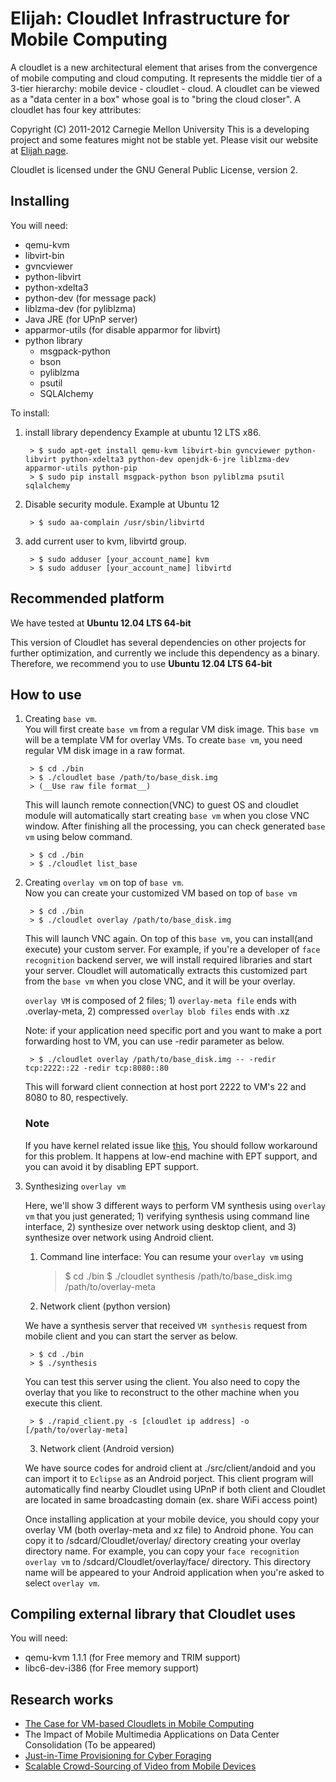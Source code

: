 Elijah: Cloudlet Infrastructure for Mobile Computing
========================================================
A cloudlet is a new architectural element that arises from the convergence of
mobile computing and cloud computing. It represents the middle tier of a
3-tier hierarchy:  mobile device - cloudlet - cloud.   A cloudlet can be
viewed as a "data center in a box" whose  goal is to "bring the cloud closer".
A cloudlet has four key attributes: 

Copyright (C) 2011-2012 Carnegie Mellon University
This is a developing project and some features might not be stable yet.
Please visit our website at [Elijah page](http://elijah.cs.cmu.edu/).

Cloudlet is licensed under the GNU General Public License, version 2.



Installing
----------

You will need:

* qemu-kvm
* libvirt-bin
* gvncviewer
* python-libvirt
* python-xdelta3
* python-dev (for message pack)
* liblzma-dev (for pyliblzma)
* Java JRE (for UPnP server)
* apparmor-utils (for disable apparmor for libvirt)
* python library
    - msgpack-python
    - bson
	- pyliblzma
	- psutil
	- SQLAlchemy

To install:

1. install library dependency
   Example at ubuntu 12 LTS x86.

		> $ sudo apt-get install qemu-kvm libvirt-bin gvncviewer python-libvirt python-xdelta3 python-dev openjdk-6-jre liblzma-dev apparmor-utils python-pip
		> $ sudo pip install msgpack-python bson pyliblzma psutil sqlalchemy

2. Disable security module.
   Example at Ubuntu 12

		> $ sudo aa-complain /usr/sbin/libvirtd

3. add current user to kvm, libvirtd group.

		> $ sudo adduser [your_account_name] kvm
		> $ sudo adduser [your_account_name] libvirtd



Recommended platform
---------------------

We have tested at __Ubuntu 12.04 LTS 64-bit__

This version of Cloudlet has several dependencies on other projects for
further optimization, and currently we include this dependency as a binary.
Therefore, we recommend you to use __Ubuntu 12.04 LTS 64-bit__



How to use
--------------			

1. Creating ``base vm``.  
	You will first create ``base vm`` from a regular VM disk image. This ``base
	vm`` will be a template VM for overlay VMs. To create ``base vm``, you need
	regular VM disk image in a raw format.  

        > $ cd ./bin
        > $ ./cloudlet base /path/to/base_disk.img
        > (__Use raw file format__)

	This will launch remote connection(VNC) to guest OS and cloudlet module
	will automatically start creating ``base vm`` when you close VNC window.
	After finishing all the processing, you can check generated ``base vm``
	using below command.

    	> $ cd ./bin
    	> $ ./cloudlet list_base


2. Creating ``overlay vm`` on top of ``base vm``.  
    Now you can create your customized VM based on top of ``base vm``  
  
        > $ cd ./bin
        > $ ./cloudlet overlay /path/to/base_disk.img

	This will launch VNC again. On top of this ``base vm``, you can install(and
	execute) your custom server. For example, if you're a developer of ``face
	recognition`` backend server, we will install required libraries and start
	your server. Cloudlet will automatically extracts this customized part from
	the ``base vm`` when you close VNC, and it will be your overlay.

	``overlay VM`` is composed of 2 files; 1) ``overlay-meta file`` ends with
	.overlay-meta, 2) compressed ``overlay blob files`` ends with .xz


	Note: if your application need specific port and you want to make a port
	forwarding host to VM, you can use -redir parameter as below. 

        > $ ./cloudlet overlay /path/to/base_disk.img -- -redir tcp:2222::22 -redir tcp:8080::80

	This will forward client connection at host port 2222 to VM's 22 and 8080
	to 80, respectively.


	### Note ### 

	If you have kernel related issue like
	[this](https://github.com/cmusatyalab/elijah-cloudlet/issues/1), You should
	follow workaround for this problem. It happens at low-end machine with EPT
	support, and you can avoid it by disabling EPT support.


3. Synthesizing ``overlay vm``  

	Here, we'll show 3 different ways to perform VM synthesis using ``overlay
	vm`` that you just generated; 1) verifying synthesis using command line
	interface, 2) synthesize over network using desktop client, and 3)
	synthesize over network using Android client.  

    1) Command line interface: You can resume your ``overlay vm`` using 

        > $ cd ./bin
        > $ ./cloudlet synthesis /path/to/base_disk.img /path/to/overlay-meta
    
    2) Network client (python version)  

	We have a synthesis server that received ``VM synthesis`` request from
	mobile client and you can start the server as below.
  
        > $ cd ./bin
        > $ ./synthesis
    
	You can test this server using the client. You also need to copy the
	overlay that you like to reconstruct to the other machine when you execute
	this client.
    
        > $ ./rapid_client.py -s [cloudlet ip address] -o [/path/to/overlay-meta]

    
    3) Network client (Android version)

	We have source codes for android client at ./src/client/andoid and you can
	import it to ``Eclipse`` as an Android porject. This client program will
	automatically find nearby Cloudlet using UPnP if both client and Cloudlet
	are located in same broadcasting domain (ex. share WiFi access point)

	Once installing application at your mobile device, you should copy your
	overlay VM (both overlay-meta and xz file) to Android phone. You can copy
	it to /sdcard/Cloudlet/overlay/ directory creating your overlay directory
	name.  For example, you can copy your ``face recognition overlay vm`` to
	/sdcard/Cloudlet/overlay/face/ directory. This directory name will be
	appeared to your Android application when you're asked to select ``overlay vm``.



Compiling external library that Cloudlet uses
----------------------------------------------

You will need:

* qemu-kvm 1.1.1 (for Free memory and TRIM support)
* libc6-dev-i386 (for Free memory support)


Research works
--------------------------

* [The Case for VM-based Cloudlets in Mobile Computing](http://www.cs.cmu.edu/~satya/docdir/satya-ieeepvc-cloudlets-2009.pdf)
* The Impact of Mobile Multimedia Applications on Data Center Consolidation (To be appeared)
* [Just-in-Time Provisioning for Cyber Foraging](http://reports-archive.adm.cs.cmu.edu/anon/2012/CMU-CS-12-148.pdf)
* [Scalable Crowd-Sourcing of Video from Mobile Devices](http://reports-archive.adm.cs.cmu.edu/anon/2012/CMU-CS-12-147.pdf)


